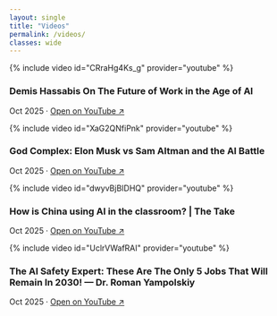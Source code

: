 ```yaml
---
layout: single
title: "Videos"
permalink: /videos/
classes: wide
---
```


<div class="vd-grid">

  <!-- 1 -->
  <article class="vd-card">
    {% include video id="CRraHg4Ks_g" provider="youtube" %}
    <h3 class="vd-title">Demis Hassabis On The Future of Work in the Age of AI</h3>
    <p class="vd-meta">Oct 2025 · <a href="https://youtu.be/CRraHg4Ks_g?t=6" target="_blank" rel="noopener">Open on YouTube ↗</a></p>
  </article>

  <!-- 2 -->
  <article class="vd-card">
    {% include video id="XaG2QNfiPnk" provider="youtube" %}
    <h3 class="vd-title">God Complex: Elon Musk vs Sam Altman and the AI Battle</h3>
    <p class="vd-meta">Oct 2025 · <a href="https://youtu.be/XaG2QNfiPnk?t=3" target="_blank" rel="noopener">Open on YouTube ↗</a></p>
  </article>

  <!-- 3 -->
  <article class="vd-card">
    {% include video id="dwyvBjBIDHQ" provider="youtube" %}
    <h3 class="vd-title">How is China using AI in the classroom? | The Take</h3>
    <p class="vd-meta">Oct 2025 · <a href="https://youtu.be/dwyvBjBIDHQ?t=10" target="_blank" rel="noopener">Open on YouTube ↗</a></p>
  </article>

  <!-- 4 -->
  <article class="vd-card">
    {% include video id="UclrVWafRAI" provider="youtube" %}
    <h3 class="vd-title">The AI Safety Expert: These Are The Only 5 Jobs That Will Remain In 2030! — Dr. Roman Yampolskiy</h3>
    <p class="vd-meta">Oct 2025 · <a href="https://youtu.be/UclrVWafRAI" target="_blank" rel="noopener">Open on YouTube ↗</a></p>
  </article>

</div>

